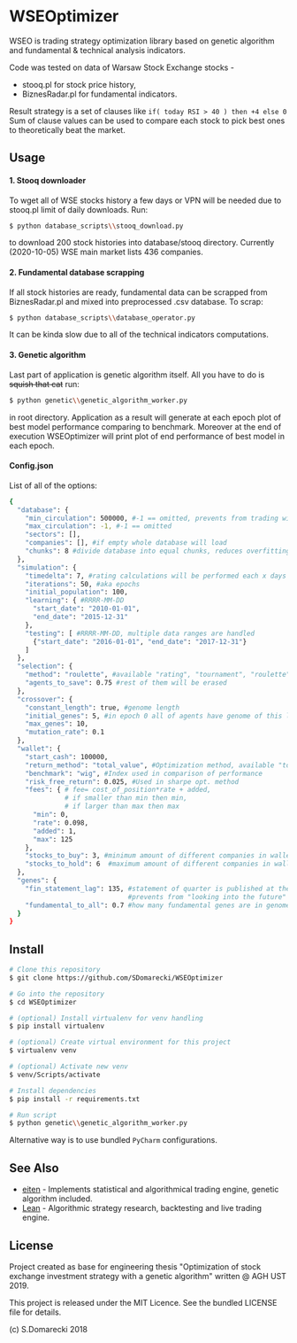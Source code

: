 # WSEOptimizer

WSEO is trading strategy optimization library based on genetic algorithm and fundamental & technical analysis indicators.

Code was tested on data of Warsaw Stock Exchange stocks -
- stooq.pl for stock price history,
- BiznesRadar.pl for fundamental indicators.

Result strategy is a set of clauses like `if( today RSI > 40 ) then +4 else 0`\
Sum of clause values can be used to compare each stock to pick best ones to theoretically beat the market.

## Usage

#### 1. Stooq downloader
To wget all of WSE stocks history a few days or VPN will be needed due to stooq.pl limit of daily downloads.
Run:
```bash
$ python database_scripts\\stooq_download.py
```
to download 200 stock histories into database/stooq directory.
Currently (2020-10-05) WSE main market lists 436 companies.

#### 2. Fundamental database scrapping

If all stock histories are ready, fundamental data can be scrapped from BiznesRadar.pl and mixed into preprocessed .csv database.
To scrap:
```bash
$ python database_scripts\\database_operator.py
```
It can be kinda slow due to all of the technical indicators computations.

#### 3. Genetic algorithm
Last part of application is genetic algorithm itself.
All you have to do is ~~squish that cat~~ run:
```bash
$ python genetic\\genetic_algorithm_worker.py
```
in root directory.
Application as a result will generate at each epoch plot of best model performance comparing to benchmark.
Moreover at the end of execution WSEOptimizer will print plot of end performance of best model in each epoch.

#### Config.json
List of all of the options:
```bash
{
  "database": {
    "min_circulation": 500000, #-1 == omitted, prevents from trading with penny stocks-like companies
    "max_circulation": -1, #-1 == omitted
    "sectors": [],
    "companies": [], #if empty whole database will load
    "chunks": 8 #divide database into equal chunks, reduces overfitting
  },
  "simulation": {
    "timedelta": 7, #rating calculations will be performed each x days
    "iterations": 50, #aka epochs
    "initial_population": 100,
    "learning": { #RRRR-MM-DD
      "start_date": "2010-01-01",
      "end_date": "2015-12-31"
    },
    "testing": [ #RRRR-MM-DD, multiple data ranges are handled
      {"start_date": "2016-01-01", "end_date": "2017-12-31"}
    ]
  },
  "selection": {
    "method": "roulette", #available "rating", "tournament", "roulette"
    "agents_to_save": 0.75 #rest of them will be erased
  },
  "crossover": {
    "constant_length": true, #genome length
    "initial_genes": 5, #in epoch 0 all of agents have genome of this length
    "max_genes": 10,
    "mutation_rate": 0.1
  },
  "wallet": {
    "start_cash": 100000,
    "return_method": "total_value", #Optimization method, available "total_value" & "sharpe"
    "benchmark": "wig", #Index used in comparison of performance
    "risk_free_return": 0.025, #Used in sharpe opt. method
    "fees": { # fee= cost_of_position*rate + added,
              # if smaller than min then min,
              # if larger than max then max
      "min": 0,
      "rate": 0.098,
      "added": 1,
      "max": 125
    },
    "stocks_to_buy": 3, #minimum amount of different companies in wallet
    "stocks_to_hold": 6  #maximum amount of different companies in wallet
  },
  "genes": {
    "fin_statement_lag": 135, #statement of quarter is published at the end of quarter plus x days
                              #prevents from "looking into the future"
    "fundamental_to_all": 0.7 #how many fundamental genes are in genome, from 0.0 to 1.0
  }
}
```
## Install

```bash
# Clone this repository
$ git clone https://github.com/SDomarecki/WSEOptimizer

# Go into the repository
$ cd WSEOptimizer

# (optional) Install virtualenv for venv handling
$ pip install virtualenv

# (optional) Create virtual environment for this project
$ virtualenv venv

# (optional) Activate new venv
$ venv/Scripts/activate

# Install dependencies
$ pip install -r requirements.txt

# Run script
$ python genetic\\genetic_algorithm_worker.py
```

Alternative way is to use bundled `PyCharm` configurations.

## See Also

- [eiten](https://github.com/tradytics/eiten) - Implements statistical and algorithmical trading engine, genetic algorithm included.
- [Lean](https://github.com/QuantConnect/Lean) - Algorithmic strategy research, backtesting and live trading engine.

## License

Project created as base for engineering thesis "Optimization of stock exchange investment strategy with a genetic algorithm" written @ AGH UST 2019.

This project is released under the MIT Licence. See the bundled LICENSE file for details.

(c) S.Domarecki 2018
